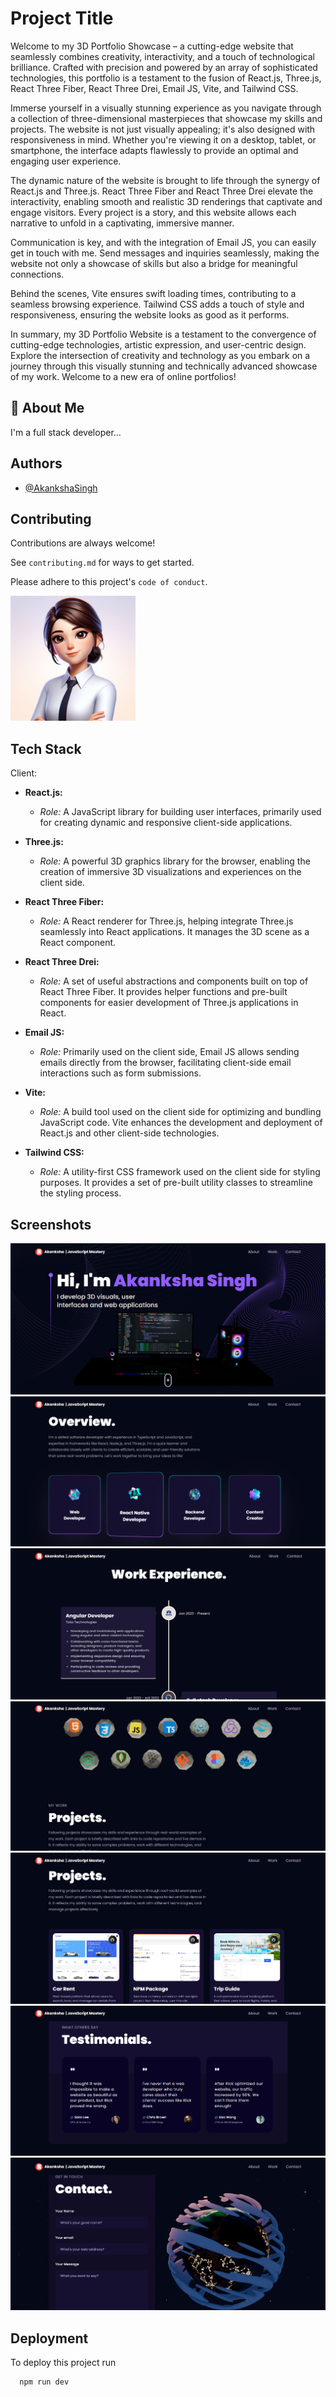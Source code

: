 # Project Title

Welcome to my 3D Portfolio Showcase – a cutting-edge website that seamlessly combines creativity, interactivity, and a touch of technological brilliance. Crafted with precision and powered by an array of sophisticated technologies, this portfolio is a testament to the fusion of React.js, Three.js, React Three Fiber, React Three Drei, Email JS, Vite, and Tailwind CSS.

Immerse yourself in a visually stunning experience as you navigate through a collection of three-dimensional masterpieces that showcase my skills and projects. The website is not just visually appealing; it's also designed with responsiveness in mind. Whether you're viewing it on a desktop, tablet, or smartphone, the interface adapts flawlessly to provide an optimal and engaging user experience.

The dynamic nature of the website is brought to life through the synergy of React.js and Three.js. React Three Fiber and React Three Drei elevate the interactivity, enabling smooth and realistic 3D renderings that captivate and engage visitors. Every project is a story, and this website allows each narrative to unfold in a captivating, immersive manner.

Communication is key, and with the integration of Email JS, you can easily get in touch with me. Send messages and inquiries seamlessly, making the website not only a showcase of skills but also a bridge for meaningful connections.

Behind the scenes, Vite ensures swift loading times, contributing to a seamless browsing experience. Tailwind CSS adds a touch of style and responsiveness, ensuring the website looks as good as it performs.

In summary, my 3D Portfolio Website is a testament to the convergence of cutting-edge technologies, artistic expression, and user-centric design. Explore the intersection of creativity and technology as you embark on a journey through this visually stunning and technically advanced showcase of my work. Welcome to a new era of online portfolios!

## 🚀 About Me
I'm a full stack developer...

## Authors

- [@AkankshaSingh](https://github.com/Akanksha0421)

## Contributing

Contributions are always welcome!

See `contributing.md` for ways to get started.

Please adhere to this project's `code of conduct`.

<img src="https://github.com/Akanksha0421/3d-portfolio/blob/master/akanksha_brand_mimoji.png" alt="Logo" width="200" />

## Tech Stack
Client:

- **React.js:**
  - *Role:* A JavaScript library for building user interfaces, primarily used for creating dynamic and responsive client-side applications.

- **Three.js:**
  - *Role:* A powerful 3D graphics library for the browser, enabling the creation of immersive 3D visualizations and experiences on the client side.

- **React Three Fiber:**
  - *Role:* A React renderer for Three.js, helping integrate Three.js seamlessly into React applications. It manages the 3D scene as a React component.

- **React Three Drei:**
  - *Role:* A set of useful abstractions and components built on top of React Three Fiber. It provides helper functions and pre-built components for easier development of Three.js applications in React.

- **Email JS:**
  - *Role:* Primarily used on the client side, Email JS allows sending emails directly from the browser, facilitating client-side email interactions such as form submissions.

- **Vite:**
  - *Role:* A build tool used on the client side for optimizing and bundling JavaScript code. Vite enhances the development and deployment of React.js and other client-side technologies.

- **Tailwind CSS:**
  - *Role:* A utility-first CSS framework used on the client side for styling purposes. It provides a set of pre-built utility classes to streamline the styling process.

## Screenshots

![App Screenshot 1](https://github.com/Akanksha0421/3d-portfolio/blob/master/screenshotwebsite1.png)
![App Screenshot 2](https://github.com/Akanksha0421/3d-portfolio/blob/master/screenshotwebsite2.png)
![App Screenshot 3](https://github.com/Akanksha0421/3d-portfolio/blob/master/screenshotwebsite3.png)
![App Screenshot 4](https://github.com/Akanksha0421/3d-portfolio/blob/master/screenshotwebsite4.png)
![App Screenshot 5](https://github.com/Akanksha0421/3d-portfolio/blob/master/screenshotwebsite5.png)
![App Screenshot 6](https://github.com/Akanksha0421/3d-portfolio/blob/master/screenshotwebsite6.png)
![App Screenshot 7](https://github.com/Akanksha0421/3d-portfolio/blob/master/screenshotwebsite7.png)

## Deployment

To deploy this project run

```bash
  npm run dev
